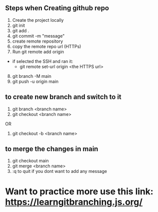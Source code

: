 ## Steps when Creating github repo

1. Create the project locally
2. git init
3. git add .
4. git commit -m "message"
5. create remote repository
6. copy the remote repo url (HTTPs)
7. Run git remote add origin <HTTPS URL>

- if selected the SSH and ran it:
  - git remote set-url origin \<the HTTPS url\>

8. git branch -M main
9. git push -u origin main

## to create new branch and switch to it

1. git branch \<branch name\>
2. git checkout \<branch name\>

OR

1. git checkout -b \<branch name\>

## to merge the changes in main

1. git checkout main
2. git merge \<branch name\>
3. :q to quit if you dont want to add any message

# Want to practice more use this link: https://learngitbranching.js.org/
